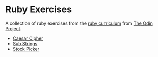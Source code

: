 # Ruby Exercises

A collection of ruby exercises from the [ruby curriculum](https://www.theodinproject.com/paths/full-stack-ruby-on-rails/courses/ruby) from [The Odin Project](https://www.theodinproject.com/).

* [Caesar Cipher](https://www.theodinproject.com/lessons/ruby-caesar-cipher)
* [Sub Strings](https://www.theodinproject.com/lessons/ruby-sub-strings)
* [Stock Picker](https://www.theodinproject.com/lessons/ruby-stock-picker)